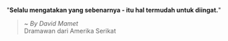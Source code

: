 "**Selalu mengatakan yang sebenarnya - itu hal termudah untuk diingat.**"

> ~ _By David Mamet_  
Dramawan dari Amerika Serikat
